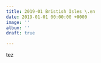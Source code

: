 ```yaml
---
title: 2019-01 Bristish Isles \.en
date: 2019-01-01 00:00:00 +0000
image: ''
album: ''
draft: true

---
```

tez